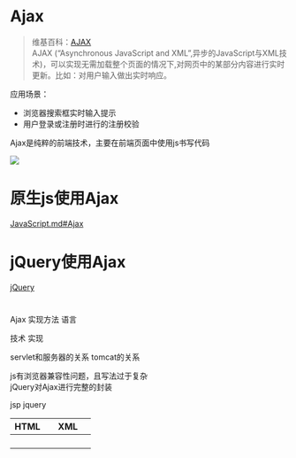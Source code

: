 
# Ajax 

> 维基百科：[AJAX](https://zh.wikipedia.org/wiki/AJAX)  
AJAX (“Asynchronous JavaScript and XML”,异步的JavaScript与XML技术)，可以实现无需加载整个页面的情况下,对网页中的某部分内容进行实时更新。比如：对用户输入做出实时响应。  


应用场景：
* 浏览器搜索框实时输入提示
* 用户登录或注册时进行的注册校验

Ajax是纯粹的前端技术，主要在前端页面中使用js书写代码

![](../pic/chrome/ajax.png)

# 原生js使用Ajax
[JavaScript.md#Ajax](JavaScript.md#Ajax)

# jQuery使用Ajax

[jQuery](./jQuery.md#jQuery使用Ajax)


# 

Ajax  实现方法  语言

技术  实现  

servlet和服务器的关系  tomcat的关系  

js有浏览器兼容性问题，且写法过于复杂  
jQuery对Ajax进行完整的封装  



jsp  jquery

| HTML |     | XML |     |
| ---- | --- | --- | --- |
|      |     |     |     |
|      |     |     |     |
|      |     |     |     |
|      |     |     |     |

